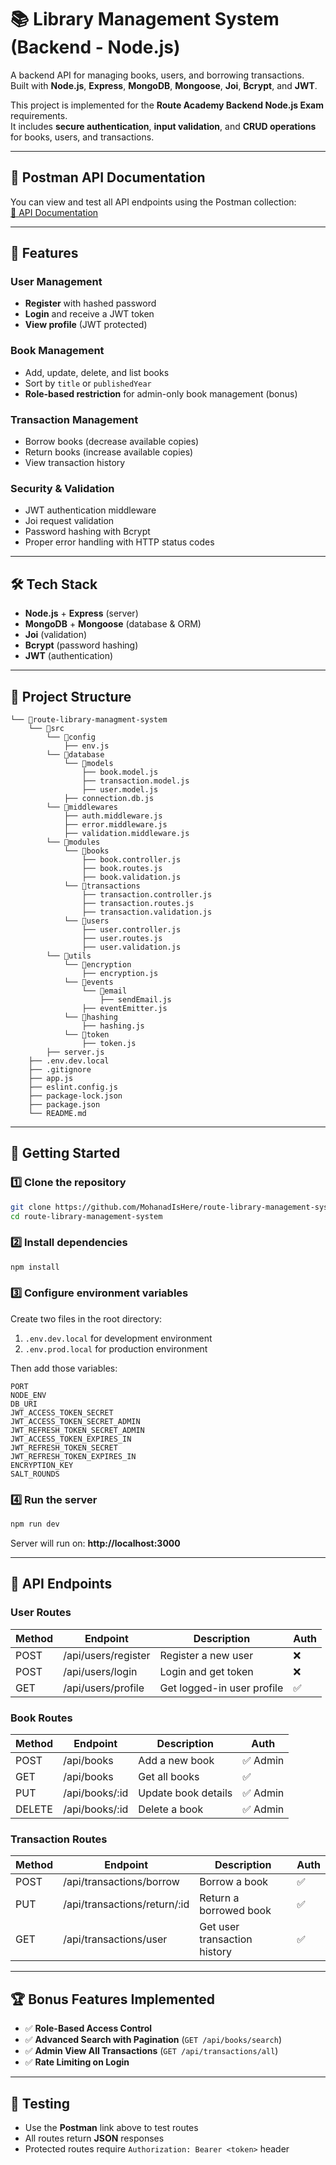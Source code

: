 # 📚 Library Management System (Backend - Node.js)

A backend API for managing books, users, and borrowing transactions.  
Built with **Node.js**, **Express**, **MongoDB**, **Mongoose**, **Joi**, **Bcrypt**, and **JWT**.  

This project is implemented for the **Route Academy Backend Node.js Exam** requirements.  
It includes **secure authentication**, **input validation**, and **CRUD operations** for books, users, and transactions.

---

## 🔗 Postman API Documentation
You can view and test all API endpoints using the Postman collection:  
[📄 API Documentation](https://documenter.getpostman.com/view/37358976/2sB3BGFpCy)

---

## 📌 Features

### User Management
- **Register** with hashed password
- **Login** and receive a JWT token
- **View profile** (JWT protected)

### Book Management
- Add, update, delete, and list books
- Sort by `title` or `publishedYear`
- **Role-based restriction** for admin-only book management (bonus)

### Transaction Management
- Borrow books (decrease available copies)
- Return books (increase available copies)
- View transaction history

### Security & Validation
- JWT authentication middleware
- Joi request validation
- Password hashing with Bcrypt
- Proper error handling with HTTP status codes

---

## 🛠️ Tech Stack
- **Node.js** + **Express** (server)
- **MongoDB** + **Mongoose** (database & ORM)
- **Joi** (validation)
- **Bcrypt** (password hashing)
- **JWT** (authentication)

---

## 📂 Project Structure
```
└── 📁route-library-managment-system
    └── 📁src
        └── 📁config
            ├── env.js
        └── 📁database
            └── 📁models
                ├── book.model.js
                ├── transaction.model.js
                ├── user.model.js
            ├── connection.db.js
        └── 📁middlewares
            ├── auth.middleware.js
            ├── error.middleware.js
            ├── validation.middleware.js
        └── 📁modules
            └── 📁books
                ├── book.controller.js
                ├── book.routes.js
                ├── book.validation.js
            └── 📁transactions
                ├── transaction.controller.js
                ├── transaction.routes.js
                ├── transaction.validation.js
            └── 📁users
                ├── user.controller.js
                ├── user.routes.js
                ├── user.validation.js
        └── 📁utils
            └── 📁encryption
                ├── encryption.js
            └── 📁events
                └── 📁email
                    ├── sendEmail.js
                ├── eventEmitter.js
            └── 📁hashing
                ├── hashing.js
            └── 📁token
                ├── token.js
        ├── server.js
    ├── .env.dev.local
    ├── .gitignore
    ├── app.js
    ├── eslint.config.js
    ├── package-lock.json
    ├── package.json
    └── README.md
```

---

## 🚀 Getting Started

### 1️⃣ Clone the repository
```bash
git clone https://github.com/MohanadIsHere/route-library-management-system.git
cd route-library-management-system
```

### 2️⃣ Install dependencies
```bash
npm install
```

### 3️⃣ Configure environment variables  
Create two files in the root directory:

1. `.env.dev.local` for development environment
2. `.env.prod.local` for production environment

Then add those variables: 

```
PORT
NODE_ENV
DB_URI
JWT_ACCESS_TOKEN_SECRET
JWT_ACCESS_TOKEN_SECRET_ADMIN
JWT_REFRESH_TOKEN_SECRET_ADMIN
JWT_ACCESS_TOKEN_EXPIRES_IN
JWT_REFRESH_TOKEN_SECRET
JWT_REFRESH_TOKEN_EXPIRES_IN
ENCRYPTION_KEY
SALT_ROUNDS

```

### 4️⃣ Run the server
```bash
npm run dev
```
Server will run on: **http://localhost:3000**

---

## 📜 API Endpoints

### User Routes
| Method | Endpoint                 | Description               | Auth |
|--------|--------------------------|---------------------------|------|
| POST   | /api/users/register       | Register a new user       | ❌   |
| POST   | /api/users/login          | Login and get token       | ❌   |
| GET    | /api/users/profile        | Get logged-in user profile| ✅   |

### Book Routes
| Method | Endpoint                 | Description         | Auth |
|--------|--------------------------|---------------------|------|
| POST   | /api/books               | Add a new book      | ✅ Admin |
| GET    | /api/books               | Get all books       | ✅   |
| PUT    | /api/books/:id           | Update book details | ✅ Admin |
| DELETE | /api/books/:id           | Delete a book       | ✅ Admin |

### Transaction Routes
| Method | Endpoint                        | Description                | Auth |
|--------|---------------------------------|----------------------------|------|
| POST   | /api/transactions/borrow        | Borrow a book              |  ✅   |
| PUT    | /api/transactions/return/:id    | Return a borrowed book     |  ✅   |
| GET    | /api/transactions/user          | Get user transaction history| ✅  |

---

## 🏆 Bonus Features Implemented
- ✅ **Role-Based Access Control**
- ✅ **Advanced Search with Pagination** (`GET /api/books/search`)
- ✅ **Admin View All Transactions** (`GET /api/transactions/all`)
- ✅ **Rate Limiting on Login**

---

## 🧪 Testing
- Use the **Postman** link above to test routes
- All routes return **JSON** responses
- Protected routes require `Authorization: Bearer <token>` header
